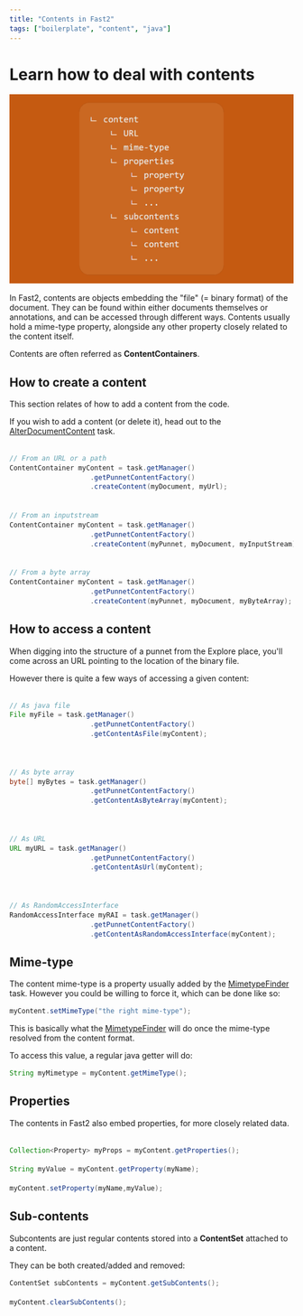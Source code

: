```yaml
---
title: "Contents in Fast2"
tags: ["boilerplate", "content", "java"]
---
```


# Learn how to deal with contents

![Content structure](../../assets/img/cookbooks/content.png)

In Fast2, contents are objects embedding the "file" (= binary format) of the document. They can be found within either documents themselves or annotations, and can be accessed through different ways. Contents usually hold a mime-type property, alongside any other property closely related to the content itself.

Contents are often referred as **ContentContainers**.

## How to create a content

This section relates of how to add a content from the code.

If you wish to add a content (or delete it), head out to the [AlterDocumentContent](../../documentation/todo) task.

```java

// From an URL or a path
ContentContainer myContent = task.getManager()
                    .getPunnetContentFactory()
                    .createContent(myDocument, myUrl);


// From an inputstream
ContentContainer myContent = task.getManager()
                    .getPunnetContentFactory()
                    .createContent(myPunnet, myDocument, myInputStream);


// From a byte array
ContentContainer myContent = task.getManager()
                    .getPunnetContentFactory()
                    .createContent(myPunnet, myDocument, myByteArray);

```

## How to access a content

When digging into the structure of a punnet from the Explore place, you'll come across an URL pointing to the location of the binary file.

However there is quite a few ways of accessing a given content:

```java

// As java file
File myFile = task.getManager()
                    .getPunnetContentFactory()
                    .getContentAsFile(myContent);



// As byte array
byte[] myBytes = task.getManager()
                    .getPunnetContentFactory()
                    .getContentAsByteArray(myContent);



// As URL
URL myURL = task.getManager()
                    .getPunnetContentFactory()
                    .getContentAsUrl(myContent);



// As RandomAccessInterface
RandomAccessInterface myRAI = task.getManager()
                    .getPunnetContentFactory()
                    .getContentAsRandomAccessInterface(myContent);

```

## Mime-type

The content mime-type is a property usually added by the [MimetypeFinder](../../documentation/todo) task. However you could be willing to force it, which can be done like so:

```java
myContent.setMimeType("the right mime-type");
```

This is basically what the [MimetypeFinder](../../documentation/todo) will do once the mime-type resolved from the content format.

To access this value, a regular java getter will do:

```java
String myMimetype = myContent.getMimeType();
```

## Properties

The contents in Fast2 also embed properties, for more closely related data.

```java

Collection<Property> myProps = myContent.getProperties();

String myValue = myContent.getProperty(myName);

myContent.setProperty(myName,myValue);

```

## Sub-contents

Subcontents are just regular contents stored into a **ContentSet** attached to a content.

They can be both created/added and removed:

```java
ContentSet subContents = myContent.getSubContents();

myContent.clearSubContents();
```
